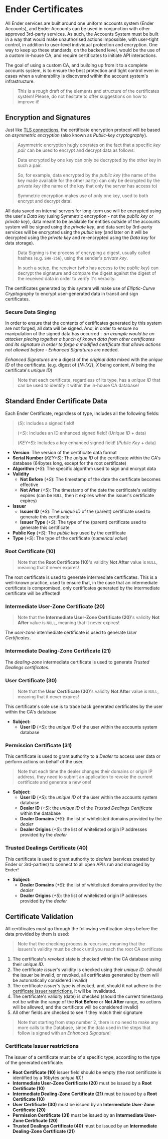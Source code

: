 # Ender Certificates

All Ender services are built around one uniform accounts system (Ender Accounts), and Ender Accounts can be used in conjunction with other approved 3rd-party services. As such, the Accounts System must be built in a way that would make unauthorised actions impossible, with user-tight control, in addition to user-level individual protection and encryption. One way to keep up these standards, on the backend level, would be the use of a custom in-house CA, and require certificates to initiate API interactions.

The goal of using a custom CA, and building up from it to a complete accounts system, is to ensure the best protection and tight control even in cases when a vulnerability is discovered within the account system's infrastructure.

> This is a rough draft of the elements and structure of the certificates system! Please, do not hesitate to offer suggestions on how to improve it!

## Encryption and Signatures

Just like [TLS connections](https://en.wikipedia.org/wiki/Transport_Layer_Security), the certificate encryption protocol will be based on *asymmetric encryption* (also known as *Public-key cryptography*).

> Asymmetric encryption hugly operates on the fact that a specific *key pair* can be used to encrypt and decrypt data as follows:
>
> Data encrypted by one key can only be decrypted by the other key in such a pair.
>
> So, for example, data encrypted by the *public key* (the name of the key made available for the other party) can only be decrypted by the *private key* (the name of the key that only the server has access to)
>
> Symmetric encryption makes use of only one key, used to both encrypt and decrypt data!

All data saved on internal servers for long-term use will be encrypted using the user's *Data key* (using Symmetric encryption - not the *public key* or *private key*), data meant to be available for entities outside of the accounts system will be signed using the *private key*, and data sent by 3rd-party services will be encrypted using the *public key* (and later on it will be decrypted using the *private key* and re-encrypted using the *Data key* for data storage).

> Data Signing is the process of encryping a digest, usually called hashes (e.g. `SHA-256`), using the sender's *private key*.
>
> In such a setup, the receiver (who has access to the *public key*) can decrypt the signature and compare the digest against the digest of the received data in order to verify it's veracity.

The certificates generated by this system will make use of *Elliptic-Curve Cryptography* to encrypt user-generated data in transit and sign certificates.

### Secure Data Singing

In order to ensure that the contents of certificates generated by this system are not forged, all data will be signed. And, in order to ensure no manipulation of the signed data has occurred - *an example would be an attacker piecing together a bunch of known data from other certificates and its signature in order to forge a modified certificate that allows actions not allowed before* - *Enhanced Signatures* are needed.

*Enhanced Signatures* are a digest of the *original data* mixed with the *unique ID* of the certificate. (e.g. digest of {*N::\[X]*}, *X* being content, *N* being the certificate's *unique ID*)

> Note that each certificate, regardless of its type, has a *unique ID* that can be used to identify it within the in-house CA database!

## Standard Ender Certificate Data

Each Ender Certificate, regardless of type, includes all the following fields:

> (*S*): Includes a signed field!
>
> (*+S*): Includes an ID enhanced signed field! (*Unique ID* + data)
>
> (*KEY+S*): Includes a key enhanced signed field! (*Public Key* + data)

- **Version**: The version of the certificate data format
- **Serial Number** (*KEY+S*): The *unique ID* of the certificate within the CA's database (64bytes long, except for the root certificate)
- **Algorithm** (*+S*): The specific algorithm used to sign and encrypt data
- **Validity**
  - **Not Before** (*+S*): The timestamp of the date the certificate becomes effective
  - **Not After** (*+S*): The timestamp of the date the certificate's validity expires (can be `NULL`, then it expires when the issuer's certificate expires)
- **Issuer**
  - **Issuer ID** (*+S*): The *unique ID* of the (parent) certificate used to generate this certificate
  - **Issuer Type** (*+S*): The type of the (parent) certificate used to generate this certificate
- **Public Key** (*+S*): The *public key* used by the certificate
- **Type** (*+S*): The type of the certificate (*numerical value*)

### Root Certificate (10)

> Note that the **Root Certificate (10)**'s validity **Not After** value is `NULL`, meaning that it never expires!

The root certificate is used to generate intermediate certificates. This is a well-known practice, used to ensure that, in the case that an intermediate certificate is compromised, only certificates generated by the intermediate certificate will be affected!

### Intermediate User-Zone Certificate (20)

> Note that the **Intermediate User-Zone Certificate (20)**'s validity **Not After** value is `NULL`, meaning that it never expires!

The *user-zone* intermediate certificate is used to generate *User Certificates*.

### Intermediate Dealing-Zone Certificate (21)

The *dealing-zone* intermediate certificate is used to generate *Trusted Dealings certificates*.

### User Certificate (30)

> Note that the **User Certificate (30)**'s validity **Not After** value is `NULL`, meaning that it never expires!

This certificate's sole use is to trace back generated certificates by the user within the CA's database

- **Subject:**
  - **User ID** (*+S*): the *unique ID* of the user within the accounts system database

### Permission Certificate (31)

This certificate is used to grant authority to a *Dealer* to access user data or perform actions on behalf of the user.

> Note that each time the dealer changes their domains or origin IP address, they need to submit an application to revoke the current certificate and generate a new one!

- **Subject:**
  - **User ID** (*+S*): the *unique ID* of the user within the accounts system database
  - **Dealer ID** (*+S*): the *unique ID* of the *Trusted Dealings Certificate* within the database
  - **Dealer Domains** (*+S*): the list of whitelisted domains provided by the *dealer*
  - **Dealer Origins** (*+S*): the list of whitelisted origin IP addresses provided by the *dealer*

### Trusted Dealings Certificate (40)

This certificate is used to grant authority to *dealers* (services created by Ender or 3rd-parties) to connect to all open APIs run and managed by Ender!

- **Subject:**
  - **Dealer Domains** (*+S*): the list of whitelisted domains provided by the *dealer*
  - **Dealer Origins** (*+S*): the list of whitelisted origin IP addresses provided by the *dealer*

## Certificate Validation

All certificates must go through the following verification steps before the data provided by them is used:

> Note that the checking process is recursive, meaning that the issuers's validity must be check until you reach the root CA certificate

1. The certificate's *revoked* state is checked within the CA database using their *unique ID*.
2. The certificate *issuer*'s validity is checked using their *unique ID*. (should the issuer be invalid, or revoked, all certificates generated by them will be automatically considered invalid)
3. The certificate *issuer*'s type is checked, and, should it not adhere to the [certificate issuer restrictions](#certificate-issuer-restrictions), it will be invalidated.
4. The certificate's validity (date) is checked (should the current timestamp not be within the range of the **Not Before** or **Not After** range, no actions will be allowed, and the certificate will be considered invalid)
5. All other fields are checked to see if they match their signature

> Note that starting from step number 2, there is no need to make any more calls to the Database, since the data used in the steps that follow is signed with an *Enhanced Signature*!

### Certificate Issuer restrictions

The issuer of a certificate must be of a specific type, according to the type of the generated certificate:

- **Root Certificate (10)** issuer field should be empty (the root certificate is identified by a 16bytes *unique ID*)!
- **Intermediate User-Zone Certificate (20)** must be issued by a **Root Certificate (10)**
- **Intermediate Dealing-Zone Certificate (21)** must be issued by a **Root Certificate (10)**
- **User Certificate (30)** must be issued by an **Intermediate User-Zone Certificate (20)**
- **Permission Certificate (31)** must be issued by an **Intermediate User-Zone Certificate (20)**
- **Trusted Dealings Certificate (40)** must be issued by an **Intermediate Dealing-Zone Certificate (21)**
